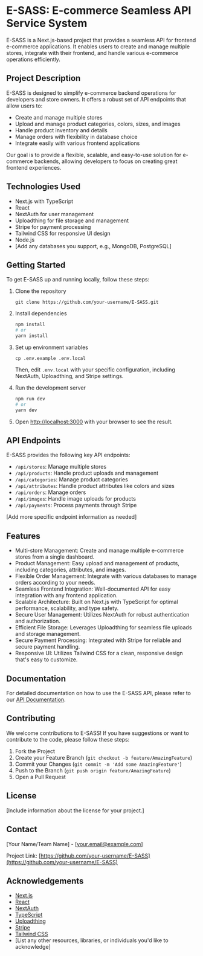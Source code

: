 # E-SASS: E-commerce Seamless API Service System

E-SASS is a Next.js-based project that provides a seamless API for frontend e-commerce applications. It enables users to create and manage multiple stores, integrate with their frontend, and handle various e-commerce operations efficiently.

## Project Description

E-SASS is designed to simplify e-commerce backend operations for developers and store owners. It offers a robust set of API endpoints that allow users to:

- Create and manage multiple stores
- Upload and manage product categories, colors, sizes, and images
- Handle product inventory and details
- Manage orders with flexibility in database choice
- Integrate easily with various frontend applications

Our goal is to provide a flexible, scalable, and easy-to-use solution for e-commerce backends, allowing developers to focus on creating great frontend experiences.

## Technologies Used

- Next.js with TypeScript
- React
- NextAuth for user management
- Uploadthing for file storage and management
- Stripe for payment processing
- Tailwind CSS for responsive UI design
- Node.js
- [Add any databases you support, e.g., MongoDB, PostgreSQL]

## Getting Started

To get E-SASS up and running locally, follow these steps:

1. Clone the repository
   ```
   git clone https://github.com/your-username/E-SASS.git
   ```

2. Install dependencies
   ```bash
   npm install
   # or
   yarn install
   ```

3. Set up environment variables
   ```
   cp .env.example .env.local
   ```
   Then, edit `.env.local` with your specific configuration, including NextAuth, Uploadthing, and Stripe settings.

4. Run the development server
   ```bash
   npm run dev
   # or
   yarn dev
   ```

5. Open [http://localhost:3000](http://localhost:3000) with your browser to see the result.

## API Endpoints

E-SASS provides the following key API endpoints:

- `/api/stores`: Manage multiple stores
- `/api/products`: Handle product uploads and management
- `/api/categories`: Manage product categories
- `/api/attributes`: Handle product attributes like colors and sizes
- `/api/orders`: Manage orders
- `/api/images`: Handle image uploads for products
- `/api/payments`: Process payments through Stripe

[Add more specific endpoint information as needed]

## Features

- Multi-store Management: Create and manage multiple e-commerce stores from a single dashboard.
- Product Management: Easy upload and management of products, including categories, attributes, and images.
- Flexible Order Management: Integrate with various databases to manage orders according to your needs.
- Seamless Frontend Integration: Well-documented API for easy integration with any frontend application.
- Scalable Architecture: Built on Next.js with TypeScript for optimal performance, scalability, and type safety.
- Secure User Management: Utilizes NextAuth for robust authentication and authorization.
- Efficient File Storage: Leverages Uploadthing for seamless file uploads and storage management.
- Secure Payment Processing: Integrated with Stripe for reliable and secure payment handling.
- Responsive UI: Utilizes Tailwind CSS for a clean, responsive design that's easy to customize.

## Documentation

For detailed documentation on how to use the E-SASS API, please refer to our [API Documentation](link-to-your-api-docs).

## Contributing

We welcome contributions to E-SASS! If you have suggestions or want to contribute to the code, please follow these steps:

1. Fork the Project
2. Create your Feature Branch (`git checkout -b feature/AmazingFeature`)
3. Commit your Changes (`git commit -m 'Add some AmazingFeature'`)
4. Push to the Branch (`git push origin feature/AmazingFeature`)
5. Open a Pull Request

## License

[Include information about the license for your project.]

## Contact

[Your Name/Team Name] - [your.email@example.com]

Project Link: [https://github.com/your-username/E-SASS](https://github.com/your-username/E-SASS)

## Acknowledgements

- [Next.js](https://nextjs.org/)
- [React](https://reactjs.org/)
- [NextAuth](https://next-auth.js.org/)
- [TypeScript](https://www.typescriptlang.org/)
- [Uploadthing](https://uploadthing.com/)
- [Stripe](https://stripe.com/)
- [Tailwind CSS](https://tailwindcss.com/)
- [List any other resources, libraries, or individuals you'd like to acknowledge]
